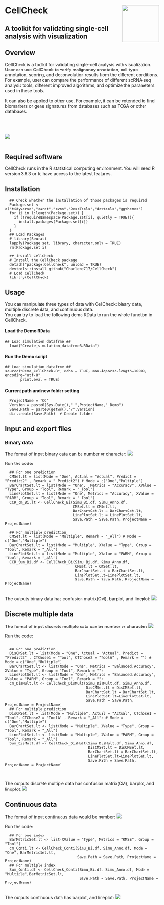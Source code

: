 # CellCheck <img src="Figures/CellCheck.png" align="right" width="120" />
## A toolkit for validating single-cell analysis with visualization

## Overview
CellCheck is a toolkit for validating single-cell analysis with visualization.
<br> User can use CellCheck to verify malignancy annotation, cell type annotation, scoring, and deconvolution results from the different conditions. For example, user can compare the performance of different scRNA-seq analysis tools, different improved algorithms, and optimize the parameters used in these tools.
<br> 
<br> It can also be applied to other use. For example, it can be extended to find biomarkers or gene signatures from databases such as TCGA or other databases.

<br> 
<br> 
<br> 
<img src="https://github.com/Charlene717/CellCheck/blob/main/Figures/CellCheck_Overview.jpg">
<br> 
<br>


## Required software
CellCheck runs in the R statistical computing environment. You will need R version 3.6.3 or to have access to the latest features.


## Installation

```{r, eval = FALSE}
  ## Check whether the installation of those packages is required 
  Package.set <- c("tidyverse","caret","cvms","DescTools","devtools","ggthemes")
  for (i in 1:length(Package.set)) {
    if (!requireNamespace(Package.set[i], quietly = TRUE)){
      install.packages(Package.set[i])
    }
  }
  ## Load Packages
  # library(Seurat)
  lapply(Package.set, library, character.only = TRUE)
  rm(Package.set,i)

  ## install CellCheck
  # Install the CellCheck package
  detach("package:CellCheck", unload = TRUE)
  devtools::install_github("Charlene717/CellCheck")
  # Load CellCheck
  library(CellCheck)
```

## Usage
You can manipulate three types of data with CellCheck: binary data, multiple discrete data, and continuous data.
<br> You can try to load the following demo RData to run the whole function in CellCheck.
#### Load the Demo RData ####
```{r, eval = FALSE}
## Load simulation datafrme ##
  load("Create_simulation_datafrme3.RData")
```
#### Run the Demo script ####
```{r, eval = FALSE}
## Load simulation datafrme ##
source("Demo_CellCheck.R", echo = TRUE, max.deparse.length=10000, encoding="utf-8",
       print.eval = TRUE) 
```

#### Current path and new folder setting ####
```{r, eval = FALSE}
  ProjectName = "CC"
  Version = paste0(Sys.Date(),"_",ProjectName,"_Demo")
  Save.Path = paste0(getwd(),"/",Version)
  dir.create(Save.Path)  # Create folder
```
  
## Input and export files
### Binary data
The format of input binary data can be number or character:
<img src="https://github.com/Charlene717/CellCheck/blob/main/Figures/Binary_data_Input.jpg">
<br>

Run the code:
```{r, eval = FALSE}
  ## For one prediction
  CMSet.lt = list(Mode = "One", Actual = "Actual", Predict = "Predict2" , Remark = "_Predict2") # Mode = c("One","Multiple")
  BarChartSet.lt = list(Mode = "One",  Metrics = "Accuracy", XValue = "Type", Group = "Tool", Remark = "_Tool")
  LinePlotSet.lt = list(Mode = "One", Metrics = "Accuracy", XValue = "PARM", Group = "Tool", Remark = "_Tool")
  CCR_cm_Bi.lt <- CellCheck_Bi(Simu_Bi.df, Simu_Anno.df,
                               CMSet.lt = CMSet.lt,
                               BarChartSet.lt = BarChartSet.lt,
                               LinePlotSet.lt = LinePlotSet.lt,
                               Save.Path = Save.Path, ProjectName = ProjectName)

  ## For multiple prediction
  CMSet.lt = list(Mode = "Multiple", Remark = "_All") # Mode = c("One","Multiple")
  BarChartSet.lt = list(Mode = "Multiple", XValue = "Type", Group = "Tool", Remark = "_All")
  LinePlotSet.lt = list(Mode = "Multiple", XValue = "PARM", Group = "Tool", Remark = "_All")
  CCR_Sum_Bi.df <- CellCheck_Bi(Simu_Bi.df, Simu_Anno.df,
                                CMSet.lt = CMSet.lt,
                                BarChartSet.lt = BarChartSet.lt,
                                LinePlotSet.lt=LinePlotSet.lt,
                                Save.Path = Save.Path, ProjectName = ProjectName)
```

<br> 
The outputs binary data has confusion matrix(CM), barplot, and lineplot:
<img src="https://github.com/Charlene717/CellCheck/blob/main/Figures/Binary_data.jpg">
<br> 


## Discrete multiple data
The format of input discrete multiple data can be number or character:
<img src="https://github.com/Charlene717/CellCheck/blob/main/Figures/Discrete_multiple_data_Input.jpg">
<br>

Run the code:
```{r, eval = FALSE}

  ## For one prediction
  DisCMSet.lt = list(Mode = "One", Actual = "Actual", Predict = "Predict2" , CTChose1 = "Tool", CTChose2 = "ToolA" , Remark = "") # Mode = c("One","Multiple")
  BarChartSet.lt <- list(Mode = "One", Metrics = "Balanced.Accuracy", XValue = "Type", Group = "Tool", Remark = "")
  LinePlotSet.lt <- list(Mode = "One", Metrics = "Balanced.Accuracy", XValue = "PARM", Group = "Tool", Remark = "")
  cm_DisMult.lt <- CellCheck_DisMult(Simu_DisMult.df, Simu_Anno.df,
                                     DisCMSet.lt = DisCMSet.lt,
                                     BarChartSet.lt = BarChartSet.lt,
                                     LinePlotSet.lt=LinePlotSet.lt,
                                     Save.Path = Save.Path, ProjectName = ProjectName)
  ## For multiple prediction
  DisCMSet.lt = list(Mode = "Multiple", Actual = "Actual", CTChose1 = "Tool", CTChose2 = "ToolA" , Remark = "_All") # Mode = c("One","Multiple")
  BarChartSet.lt <- list(Mode = "Multiple", XValue = "Type", Group = "Tool", Remark = "_All")
  LinePlotSet.lt <- list(Mode = "Multiple", XValue = "PARM", Group = "Tool", Remark = "_All")
  Sum_DisMult.df <- CellCheck_DisMult(Simu_DisMult.df, Simu_Anno.df,
                                      DisCMSet.lt = DisCMSet.lt,
                                      BarChartSet.lt = BarChartSet.lt,
                                      LinePlotSet.lt=LinePlotSet.lt,
                                      Save.Path = Save.Path, ProjectName = ProjectName)


```

<br> 
The outputs discrete multiple data has confusion matrix(CM), barplot, and lineplot:
<img src="https://github.com/Charlene717/CellCheck/blob/main/Figures/Discrete_multiple_data.jpg">
<br> 

## Continuous data
The format of input continuous data would be number:
<img src="https://github.com/Charlene717/CellCheck/blob/main/Figures/Continuous_data_Input.jpg">
<br> 

Run the code:
```{r, eval = FALSE}
  ## For one index
  BarMetricSet.lt <- list(XValue = "Type", Metrics = "RMSE", Group = "Tool")
  cm_Conti.lt <- CellCheck_Conti(Simu_Bi.df, Simu_Anno.df, Mode = "One", BarMetricSet.lt,
                                 Save.Path = Save.Path, ProjectName = ProjectName)
  ## For multiple index
  Sum_Conti.df <- CellCheck_Conti(Simu_Bi.df, Simu_Anno.df, Mode = "Multiple",BarMetricSet.lt,
                                  Save.Path = Save.Path, ProjectName = ProjectName)
```

<br> 
The outputs continuous data has barplot, and lineplot:
<img src="https://github.com/Charlene717/CellCheck/blob/main/Figures/Continuous_data.jpg">
<br> 

